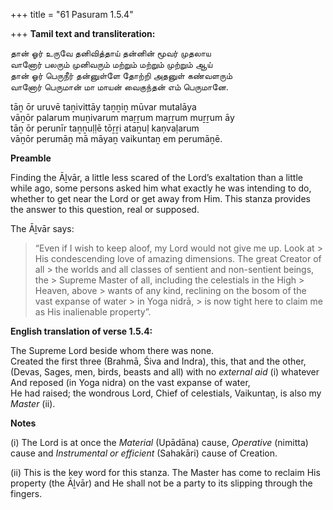 +++
title = "61 Pasuram 1.5.4"

+++
**Tamil text and transliteration:**

தான் ஓர் உருவே தனிவித்தாய் தன்னின் மூவர் முதலாய  
வானோர் பலரும் முனிவரும் மற்றும் மற்றும் முற்றும் ஆய்  
தான் ஓர் பெருநீர் தன்னுள்ளே தோற்றி அதனுள் கண்வளரும்  
வானோர் பெருமான் மா மாயன் வைகுந்தன் எம் பெருமானே.

tāṉ ōr uruvē taṉivittāy taṉṉiṉ mūvar mutalāya  
vāṉōr palarum muṉivarum maṟṟum maṟṟum muṟṟum āy  
tāṉ ōr perunīr taṉṉuḷḷē tōṟṟi ataṉuḷ kaṇvaḷarum  
vāṉōr perumāṉ mā māyaṉ vaikuntaṉ em perumāṉē.

**Preamble**

Finding the Āḻvār, a little less scared of the Lord’s exaltation than a little while ago, some persons asked him what exactly he was intending to do, whether to get near the Lord or get away from Him. This stanza provides the answer to this question, real or supposed.

The Āḻvār says:

> “Even if I wish to keep aloof, my Lord would not give me up. Look at > His condescending love of amazing dimensions. The great Creator of all > the worlds and all classes of sentient and non-sentient beings, the > Supreme Master of all, including the celestials in the High > Heaven, above > wants of any kind, reclining on the bosom of the vast expanse of water > in Yoga nidrā, > is now tight here to claim me as His inalienable property”.

**English translation of verse 1.5.4:**

The Supreme Lord beside whom there was none.  
Created the first three (Brahmā, Śiva and Indra), this, that and the other,  
(Devas, Sages, men, birds, beasts and all) with no *external aid* (i) whatever  
And reposed (in Yoga nidra) on the vast expanse of water,  
He had raised; the wondrous Lord, Chief of celestials, Vaikuntaṉ, is also my *Master* (ii).

**Notes**

\(i\) The Lord is at once the *Material* (Upādāna) cause, *Operative* (nimitta) cause and *Instrumental or efficient* (Sahakāri) cause of Creation.

\(ii\) This is the key word for this stanza. The Master has come to reclaim His property (the Āḻvār) and He shall not be a party to its slipping through the fingers.


